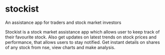 # stockist
An assistance app for traders and stock market investors


Stockist is a stock market assistance app which allows user to keep track of their favourite stock. 
Also get updates on latest trends on stock prices and performance, that allows users to stay notified.
Get instant details on shares of any stock from nse, view charts and make analysis. 
